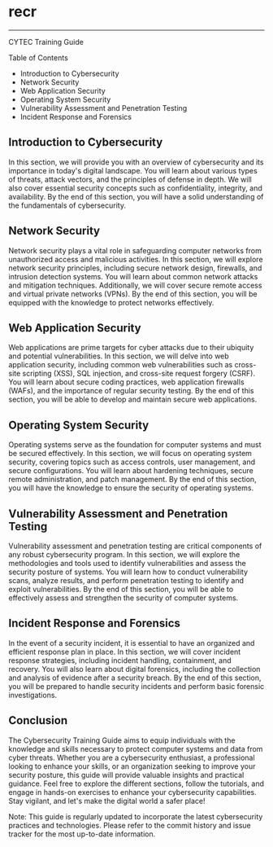 # recr
---
CYTEC Training Guide

Table of Contents

- Introduction to Cybersecurity
- Network Security
- Web Application Security
- Operating System Security
- Vulnerability Assessment and Penetration Testing
- Incident Response and Forensics

## Introduction to Cybersecurity

In this section, we will provide you with an overview of cybersecurity and its importance in today's digital landscape. You will learn about various types of threats, attack vectors, and the principles of defense in depth. We will also cover essential security concepts such as confidentiality, integrity, and availability. By the end of this section, you will have a solid understanding of the fundamentals of cybersecurity.

## Network Security

Network security plays a vital role in safeguarding computer networks from unauthorized access and malicious activities. In this section, we will explore network security principles, including secure network design, firewalls, and intrusion detection systems. You will learn about common network attacks and mitigation techniques. Additionally, we will cover secure remote access and virtual private networks (VPNs). By the end of this section, you will be equipped with the knowledge to protect networks effectively.

## Web Application Security

Web applications are prime targets for cyber attacks due to their ubiquity and potential vulnerabilities. In this section, we will delve into web application security, including common web vulnerabilities such as cross-site scripting (XSS), SQL injection, and cross-site request forgery (CSRF). You will learn about secure coding practices, web application firewalls (WAFs), and the importance of regular security testing. By the end of this section, you will be able to develop and maintain secure web applications.

## Operating System Security

Operating systems serve as the foundation for computer systems and must be secured effectively. In this section, we will focus on operating system security, covering topics such as access controls, user management, and secure configurations. You will learn about hardening techniques, secure remote administration, and patch management. By the end of this section, you will have the knowledge to ensure the security of operating systems.

## Vulnerability Assessment and Penetration Testing

Vulnerability assessment and penetration testing are critical components of any robust cybersecurity program. In this section, we will explore the methodologies and tools used to identify vulnerabilities and assess the security posture of systems. You will learn how to conduct vulnerability scans, analyze results, and perform penetration testing to identify and exploit vulnerabilities. By the end of this section, you will be able to effectively assess and strengthen the security of computer systems.

## Incident Response and Forensics

In the event of a security incident, it is essential to have an organized and efficient response plan in place. In this section, we will cover incident response strategies, including incident handling, containment, and recovery. You will also learn about digital forensics, including the collection and analysis of evidence after a security breach. By the end of this section, you will be prepared to handle security incidents and perform basic forensic investigations.

## Conclusion

The Cybersecurity Training Guide aims to equip individuals with the knowledge and skills necessary to protect computer systems and data from cyber threats. Whether you are a cybersecurity enthusiast, a professional looking to enhance your skills, or an organization seeking to improve your security posture, this guide will provide valuable insights and practical guidance. Feel free to explore the different sections, follow the tutorials, and engage in hands-on exercises to enhance your cybersecurity capabilities. Stay vigilant, and let's make the digital world a safer place!

Note: This guide is regularly updated to incorporate the latest cybersecurity practices and technologies. Please refer to the commit history and issue tracker for the most up-to-date information.







































